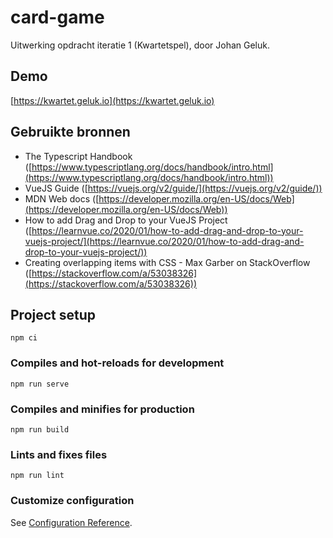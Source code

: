 # card-game
Uitwerking opdracht iteratie 1 (Kwartetspel), door Johan Geluk.

## Demo
[https://kwartet.geluk.io](https://kwartet.geluk.io)

## Gebruikte bronnen

 - The Typescript Handbook ([https://www.typescriptlang.org/docs/handbook/intro.html](https://www.typescriptlang.org/docs/handbook/intro.html))
 - VueJS Guide ([https://vuejs.org/v2/guide/](https://vuejs.org/v2/guide/))
 - MDN Web docs ([https://developer.mozilla.org/en-US/docs/Web](https://developer.mozilla.org/en-US/docs/Web))
 - How to add Drag and Drop to your VueJS Project ([https://learnvue.co/2020/01/how-to-add-drag-and-drop-to-your-vuejs-project/](https://learnvue.co/2020/01/how-to-add-drag-and-drop-to-your-vuejs-project/))
 - Creating overlapping items with CSS - Max Garber on StackOverflow ([https://stackoverflow.com/a/53038326](https://stackoverflow.com/a/53038326))

## Project setup
```
npm ci
```

### Compiles and hot-reloads for development
```
npm run serve
```

### Compiles and minifies for production
```
npm run build
```

### Lints and fixes files
```
npm run lint
```

### Customize configuration
See [Configuration Reference](https://cli.vuejs.org/config/).

